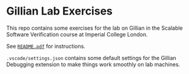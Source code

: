 # Gillian Lab Exercises

This repo contains some exercises for the lab on Gillian in the Scalable Software Verification course at Imperial College London.

See [`README.pdf`](./README.pdf) for instructions. 

`.vscode/settings.json` contains some default settings for the Gillian Debugging extension to make things work smoothly on lab machines.
